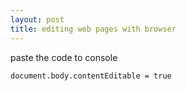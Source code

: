 ```yaml
---
layout: post
title: editing web pages with browser
---
```


paste the code to console

```
document.body.contentEditable = true
```

